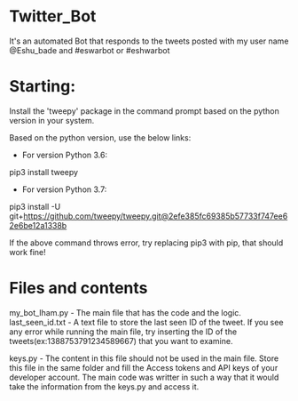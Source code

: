 # Twitter_Bot
It's an automated Bot that responds to the tweets posted with my user name @Eshu_bade and #eswarbot or #eshwarbot

# Starting:

Install the 'tweepy' package in the command prompt based on the python version in your system.

Based on the python version, use the below links:

- For version Python 3.6:

pip3 install tweepy

- For version Python 3.7:

pip3 install -U git+https://github.com/tweepy/tweepy.git@2efe385fc69385b57733f747ee62e6be12a1338b

If the above command throws error, try replacing pip3 with pip, that should work fine!


# Files and contents

my_bot_Iham.py - The main file that has the code and the logic.
last_seen_id.txt - A text file to store the last seen ID of the tweet. If you see any error while running the main file, try inserting the ID of the tweets(ex:1388753791234589667) that you want to examine.

keys.py - The content in this file should not be used in the main file. Store this file in the same folder and fill the Access tokens and API keys of your developer account. The main code was writter in such a way that it would take the information from the keys.py and access it.

